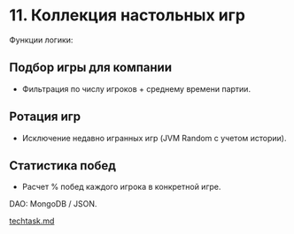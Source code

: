 # 11. Коллекция настольных игр 
Функции логики:
##	Подбор игры для компании
*	Фильтрация по числу игроков + среднему времени партии.
## 	Ротация игр
*	Исключение недавно игранных игр (JVM Random с учетом истории).
##	Статистика побед
*	Расчет % побед каждого игрока в конкретной игре.

DAO: MongoDB / JSON.

[techtask.md](https://github.com/CNNOM/Collection-of-board-games/blob/master/techtask.md)
